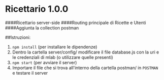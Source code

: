 # Ricettario 1.0.0
####Ricettario server-side
####Routing principale di Ricette e Utenti
####Aggiunta la collection postman

##Istruzioni:

 1. `npm install`  (per installare le dipendenze)
 2. Dentro la cartella server/config/ modificare il file database.js con la uri e le credenziali di mlab (o utilizzare quelle presenti)
 3. `npm start` (per avviare il server)
 4. Importare il file che si trova all'interno della cartella postman/ in `POSTMAN`  e testare il server 